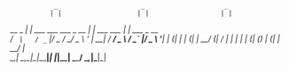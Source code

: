                _                     _                    _            
              | |                   | |                  | |           
   __ _     __| | ___  ___ ___ _ __ | |_     ___ ___   __| | ___ _ __  
  / _` |   / _` |/ _ \/ __/ _ \ '_ \| __|   / __/ _ \ / _` |/ _ \ '__| 
 | (_| |  | (_| |  __/ (_|  __/ | | | |_   | (_| (_) | (_| |  __/ |    
  \__,_|   \__,_|\___|\___\___|_| |_|\__|   \___\___/ \__,_|\___|_|    
                                                                       
                                                                       
